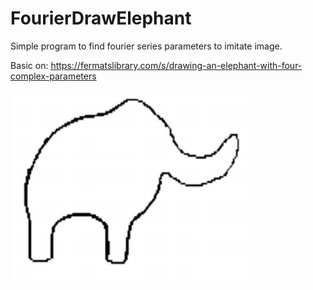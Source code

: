 # FourierDrawElephant
Simple program to find fourier series parameters to imitate image.

Basic on: https://fermatslibrary.com/s/drawing-an-elephant-with-four-complex-parameters

![alt text](https://github.com/KrzysztofSoja/FourierDrawElephant/blob/master/elephant.png)
